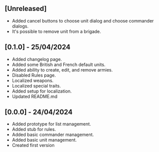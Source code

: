 ## [Unreleased]

- Added cancel buttons to choose unit dialog and choose commander dialogs.
- It's possible to remove unit from a brigade.

## [0.1.0] - 25/04/2024

- Added changelog page.
- Added some British and French default units.
- Added ability to create, edit, and remove armies.
- Disabled Rules page.
- Localized weapons.
- Localized special traits.
- Added setup for localization.
- Updated README.md

## [0.0.0] - 24/04/2024

- Added prototype for list management.
- Added stub for rules.
- Added basic commander management.
- Added basic unit management.
- Created first version
